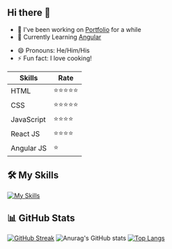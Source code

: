 ## Hi there 👋

<!--
**alikouhfar/alikouhfar** is a ✨ _special_ ✨ repository because its `README.md` (this file) appears on your GitHub profile.

Here are some ideas to get you started:
-->
- 🔭 I've been working on <a href="https://github.com/alikouhfar/portfolio">Portfolio</a> for a while
- 🌱 Currently Learning <a href="https://www.udemy.com/course/react-redux/">Angular</a>
<!--
- 👯 I’m looking to collaborate on ...
- 🤔 I’m looking for help with ...
- 💬 Ask me about ...
- 📫 How to reach me: ...
-->
- 😄 Pronouns: He/Him/His
- ⚡ Fun fact: I love cooking!

Skills | Rate 
------ | ------
HTML | ⭐⭐⭐⭐⭐
CSS | ⭐⭐⭐⭐⭐
JavaScript | ⭐⭐⭐⭐
React JS | ⭐⭐⭐⭐
Angular JS | ⭐

## 🛠️ My Skills
[![My Skills](https://skillicons.dev/icons?i=vscode,git,github,html,css,tailwind,bootstrap,sass,js,react,redux)](https://skillicons.dev)

## 📊 GitHub Stats
[![GitHub Streak](https://github-readme-streak-stats.herokuapp.com?user=alikouhfar&theme=darcula)](https://git.io/streak-stats)
![Anurag's GitHub stats](https://github-readme-stats.vercel.app/api?username=alikouhfar&theme=darcula&show_icons=true)
[![Top Langs](https://github-readme-stats.vercel.app/api/top-langs/?username=alikouhfar&layout=compact)](https://github.com/anuraghazra/github-readme-stats)
